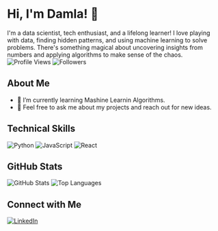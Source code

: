 # Hi, I'm Damla! 👋
I'm a data scientist, tech enthusiast, and a lifelong learner! I love playing with data, finding hidden patterns, and using machine learning to solve problems. There's something magical about uncovering insights from numbers and applying algorithms to make sense of the chaos.
![Profile Views](https://komarev.com/ghpvc/?username=dmll0632)
![Followers](https://img.shields.io/github/followers/dmll0632?label=Followers&style=social)

## About Me
- 🌱 I’m currently learning Mashine Learnin Algorithms.
- 💬 Feel free to ask me about my projects and reach out for new ideas.
## Technical Skills
![Python](https://img.shields.io/badge/-Python-3776AB?style=flat&logo=python&logoColor=white)
![JavaScript](https://img.shields.io/badge/-JavaScript-F7DF1E?style=flat&logo=javascript&logoColor=black)
![React](https://img.shields.io/badge/-React-61DAFB?style=flat&logo=react&logoColor=white)

## GitHub Stats
![GitHub Stats](https://github-readme-stats.vercel.app/api?username=dmll0632&show_icons=true&theme=radical)
![Top Languages](https://github-readme-stats.vercel.app/api/top-langs/?username=dmll0632&layout=compact&theme=radical)
## Connect with Me
[![LinkedIn](https://img.shields.io/badge/LinkedIn-%230077B5.svg?style=for-the-badge&logo=linkedin&logoColor=white)](https://www.linkedin.com/in/damla-helvac%C4%B1-7aa6b0321/)
